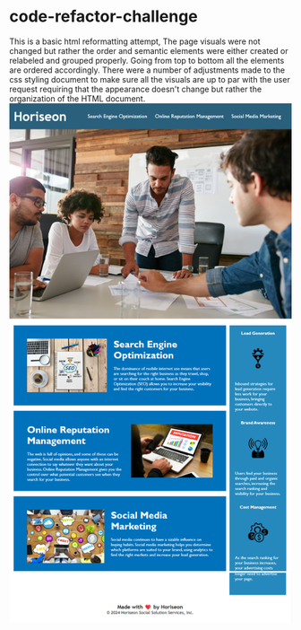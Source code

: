 # code-refactor-challenge
This is a basic html reformatting attempt, The page visuals were not changed but rather the order and semantic elements were either created or relabeled and grouped properly. Going from top to bottom all the elements are ordered accordingly. There were a number of adjustments made to the css styling document to make sure all the visuals are up to par with the user request requiring that the appearance doesn't change but rather the organization of the HTML document.
![Main Page](image.png)![alt text](image-1.png)
